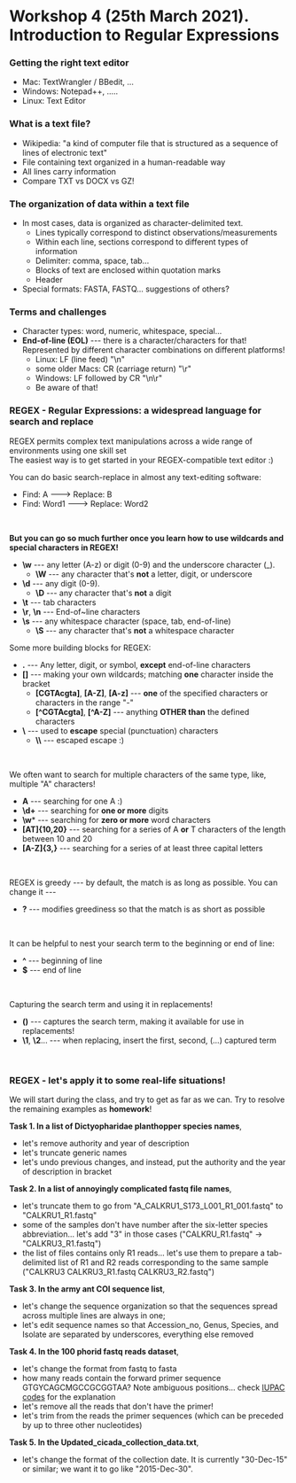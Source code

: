 # Workshop 4 (25th March 2021). Introduction to Regular Expressions

### Getting the right text editor
* Mac: TextWrangler / BBedit, ...
* Windows: Notepad++, .....
* Linux: Text Editor

### What is a text file?
* Wikipedia: "a kind of computer file that is structured as a sequence of lines of electronic text"
* File containing text organized in a human-readable way
* All lines carry information
* Compare TXT vs DOCX vs GZ!


### The organization of data within a text file
* In most cases, data is organized as character-delimited text.
    - Lines typically correspond to distinct observations/measurements
    - Within each line, sections correspond to different types of information
    - Delimiter: comma, space, tab...
    - Blocks of text are enclosed within quotation marks
    - Header
* Special formats: FASTA, FASTQ... suggestions of others?

### Terms and challenges
* Character types: word, numeric, whitespace, special...
* **End-of-line (EOL)** --- there is a character/characters for that! Represented by different character combinations on different platforms!
    - Linux: LF (line feed) "\n"  
    - some older Macs: CR (carriage return) "\r"  
    - Windows: LF followed by CR "\n\r"  
    - Be aware of that!  
  
### REGEX - Regular Expressions: a widespread language for search and replace
REGEX permits complex text manipulations across a wide range of environments using one skill set  
The easiest way is to get started in your REGEX-compatible text editor :)  

You can do basic search-replace in almost any text-editing software:
  * Find: A     ---> Replace: B  
  * Find: Word1 ---> Replace: Word2  
    
&nbsp;  
  
**But you can go so much further once you learn how to use wildcards and special characters in REGEX!**  
  * **\w** --- any letter (A-z) or digit (0-9) and the underscore character (_).
      * **\W** --- any character that's **not** a letter, digit, or underscore
  * **\d** --- any digit (0-9).
      * **\D** --- any character that's **not** a digit
  * **\t** --- tab characters
  * **\r**, **\n** --- End-of~line characters
  * **\s** --- any whitespace character (space, tab, end-of-line)   
      * **\S** --- any character that's **not** a whitespace character
&nbsp;  

Some more building blocks for REGEX: 
  * **.** --- Any letter, digit, or symbol, **except** end-of-line characters
  * **[]** --- making your own wildcards; matching **one** character inside the bracket
      * **[CGTAcgta]**, **[A-Z]**, **[A-z]**  --- **one** of the specified characters or characters in the range "-"  
      * **[^CGTAcgta]**, **[^A-Z]** --- anything **OTHER than** the defined characters 
  * **\\** ---  used to **escape** special (punctuation) characters  
      * **\\\\** --- escaped escape :)  
  
&nbsp;  

We often want to search for multiple characters of the same type, like, multiple "A" characters!  
  * **A** --- searching for one A :)
  * **\d+** --- searching for **one or more** digits  
  * **\w*** --- searching for **zero or more** word characters  
  * **[AT]{10,20}** --- searching for a series of A **or** T characters of the length between 10 and 20  
  * **[A-Z]{3,}** --- searching for a series of at least three capital letters  

&nbsp;  

REGEX is greedy --- by default, the match is as long as possible. You can change it ---
  * **?** --- modifies greediness so that the match is as short as possible  

&nbsp;  

It can be helpful to nest your search term to the beginning or end of line:  
  * **^** --- beginning of line
  * **$** --- end of line

&nbsp;  

Capturing the search term and using it in replacements!
  * **()** --- captures the search term, making it available for use in replacements!
  * **\1**, **\2**...  --- when replacing, insert the first, second, (...) captured term
  
&nbsp;  

### REGEX - let's apply it to some real-life situations!
We will start during the class, and try to get as far as we can. Try to resolve the remaining examples as **homework**!

**Task 1. In a list of Dictyopharidae planthopper species names**,
   - let's remove authority and year of description  
   - let's truncate generic names  
   - let's undo previous changes, and instead, put the authority and the year of description in bracket  
  
**Task 2. In a list of annoyingly complicated fastq file names**,  
   - let's truncate them to go from "A_CALKRU1_S173_L001_R1_001.fastq" to "CALKRU1_R1.fastq"  
   - some of the samples don't have number after the six-letter species abbreviation... let's add "3" in those cases ("CALKRU_R1.fastq" ->  "CALKRU3_R1.fastq")  
   - the list of files contains only R1 reads... let's use them to prepare a tab-delimited list of R1 and R2 reads corresponding to the same sample ("CALKRU3   CALKRU3_R1.fastq    CALKRU3_R2.fastq")  

**Task 3. In the army ant COI sequence list**,
   - let's change the sequence organization so that the sequences spread across multiple lines are always in one;
   - let's edit sequence names so that Accession_no, Genus, Species, and Isolate are separated by underscores, everything else removed

**Task 4. In the 100 phorid fastq reads dataset**,
   - let's change the format from fastq to fasta
   - how many reads contain the forward primer sequence GTGYCAGCMGCCGCGGTAA? Note ambiguous positions... check [IUPAC codes](https://www.bioinformatics.org/sms/iupac.html) for the explanation
   - let's remove all the reads that don't have the primer!
   - let's trim from the reads the primer sequences (which can be preceded by up to three other nucleotides)

**Task 5. In the Updated_cicada_collection_data.txt**,
   - let's change the format of the collection date. It is currently "30-Dec-15" or similar; we want it to go like "2015-Dec-30".






